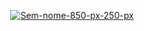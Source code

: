 
<p align="center">
  <a href="https://ibb.co/Kht99rH"><img src="https://i.ibb.co/6wK44W5/Sem-nome-850-px-250-px.jpg" alt="Sem-nome-850-px-250-px" border="0" /></a>
</p>


